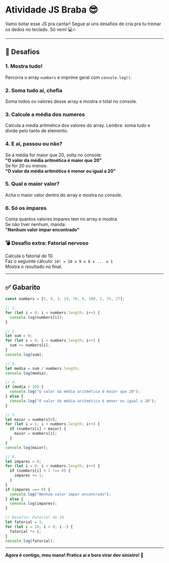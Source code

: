 
# Atividade JS Braba 😎

Vamo botar esse JS pra cantar! Segue aí uns desafios de cria pra tu treinar os dedos no teclado. Só vem! 💻🔥

---

## 🚀 Desafios

### 1. Mostra tudo!  
Percorra o array `numbers` e imprime geral com `console.log()`.

### 2. Soma tudo aí, chefia  
Soma todos os valores desse array e mostra o total no console.

### 3. Calcule a média dos numeros  
Calcula a média aritmética dos valores do array. Lembra: soma tudo e divide pelo tanto de elemento.

### 4. E aí, passou ou não?  
Se a média for maior que 20, solta no console:  
**"O valor da média aritmética é maior que 20"**  
Se for 20 ou menos:  
**"O valor da média aritmética é menor ou igual a 20"**

### 5. Qual o maior valor?  
Acha o maior valor dentro do array e mostra no console.

### 6. Só os ímpares  
Conta quantos valores ímpares tem no array e mostra.  
Se não tiver nenhum, manda:  
**"Nenhum valor ímpar encontrado"**

### 💣 Desafio extra: Fatorial nervoso  
Calcula o fatorial de 10.  
Faz o seguinte cálculo: `10! = 10 x 9 x 8 x ... x 1`  
Mostra o resultado no final.

---

## ✅ Gabarito

```js
const numbers = [5, 9, 3, 19, 70, 8, 100, 2, 35, 27];

// 1.
for (let i = 0; i < numbers.length; i++) {
  console.log(numbers[i]);
}

// 2.
let sum = 0;
for (let i = 0; i < numbers.length; i++) {
  sum += numbers[i];
}
console.log(sum);

// 3.
let media = sum / numbers.length;
console.log(media);

// 4.
if (media > 20) {
  console.log("O valor da média aritmética é maior que 20");
} else {
  console.log("O valor da média aritmética é menor ou igual a 20");
}

// 5.
let maior = numbers[0];
for (let i = 1; i < numbers.length; i++) {
  if (numbers[i] > maior) {
    maior = numbers[i];
  }
}
console.log(maior);

// 6.
let impares = 0;
for (let i = 0; i < numbers.length; i++) {
  if (numbers[i] % 2 !== 0) {
    impares += 1;
  }
}
if (impares === 0) {
  console.log("Nenhum valor ímpar encontrado");
} else {
  console.log(impares);
}

// Desafio: Fatorial de 10
let fatorial = 1;
for (let i = 10; i > 0; i--) {
  fatorial *= i;
}
console.log(fatorial);
```

---

**Agora é contigo, meu mano! Pratica aí e bora virar dev sinistro! 🚀**
